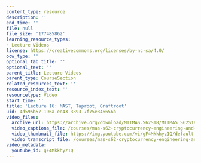 ```yaml
---
content_type: resource
description: ''
end_time: ''
file: null
file_size: '177485862'
learning_resource_types:
- Lecture Videos
license: https://creativecommons.org/licenses/by-nc-sa/4.0/
ocw_type: ''
optional_tab_title: ''
optional_text: ''
parent_title: Lecture Videos
parent_type: CourseSection
related_resources_text: ''
resource_index_text: ''
resourcetype: Video
start_time: ''
title: 'Lecture 16: MAST, Taproot, Graftroot'
uid: 4d595b57-196a-ee43-3893-7f75e346656b
video_files:
  archive_url: https://archive.org/download/MITMAS.S62S18/MITMAS_S62S18_lec16_300k.mp4
  video_captions_file: /courses/mas-s62-cryptocurrency-engineering-and-design-spring-2018/a443a0af8aff5d91bb922d7bf0cc1361_gF4Mkkhyz1Q.vtt
  video_thumbnail_file: https://img.youtube.com/vi/gF4Mkkhyz1Q/default.jpg
  video_transcript_file: /courses/mas-s62-cryptocurrency-engineering-and-design-spring-2018/da4b02e40aa25b39aa533cec8bb79045_gF4Mkkhyz1Q.pdf
video_metadata:
  youtube_id: gF4Mkkhyz1Q
---
```

